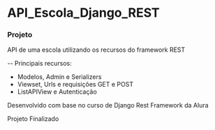 # API_Escola_Django_REST
### Projeto
API de uma escola utilizando os recursos do framework REST

-- Principais recursos:

  - Modelos, Admin e Serializers
  - Viewset, Urls e requisições GET e POST
  - ListAPIView e Autenticação
   
Desenvolvido com base no curso de Django Rest Framework da Alura


Projeto Finalizado 




